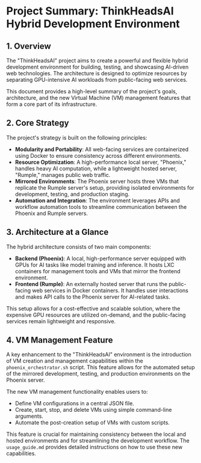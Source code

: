 # Project Summary: ThinkHeadsAI Hybrid Development Environment

## 1. Overview

The "ThinkHeadsAI" project aims to create a powerful and flexible hybrid development environment for building, testing, and showcasing AI-driven web technologies. The architecture is designed to optimize resources by separating GPU-intensive AI workloads from public-facing web services.

This document provides a high-level summary of the project's goals, architecture, and the new Virtual Machine (VM) management features that form a core part of its infrastructure.

## 2. Core Strategy

The project's strategy is built on the following principles:

-   **Modularity and Portability**: All web-facing services are containerized using Docker to ensure consistency across different environments.
-   **Resource Optimization**: A high-performance local server, "Phoenix," handles heavy AI computation, while a lightweight hosted server, "Rumple," manages public web traffic.
-   **Mirrored Environments**: The Phoenix server hosts three VMs that replicate the Rumple server's setup, providing isolated environments for development, testing, and production staging.
-   **Automation and Integration**: The environment leverages APIs and workflow automation tools to streamline communication between the Phoenix and Rumple servers.

## 3. Architecture at a Glance

The hybrid architecture consists of two main components:

-   **Backend (Phoenix)**: A local, high-performance server equipped with GPUs for AI tasks like model training and inference. It hosts LXC containers for management tools and VMs that mirror the frontend environment.
-   **Frontend (Rumple)**: An externally hosted server that runs the public-facing web services in Docker containers. It handles user interactions and makes API calls to the Phoenix server for AI-related tasks.

This setup allows for a cost-effective and scalable solution, where the expensive GPU resources are utilized on-demand, and the public-facing services remain lightweight and responsive.

## 4. VM Management Feature

A key enhancement to the "ThinkHeadsAI" environment is the introduction of VM creation and management capabilities within the `phoenix_orchestrator.sh` script. This feature allows for the automated setup of the mirrored development, testing, and production environments on the Phoenix server.

The new VM management functionality enables users to:

-   Define VM configurations in a central JSON file.
-   Create, start, stop, and delete VMs using simple command-line arguments.
-   Automate the post-creation setup of VMs with custom scripts.

This feature is crucial for maintaining consistency between the local and hosted environments and for streamlining the development workflow. The `usage_guide.md` provides detailed instructions on how to use these new capabilities.